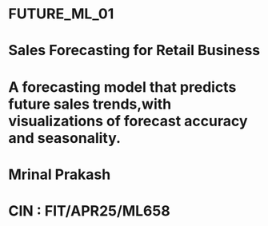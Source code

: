 # FUTURE_ML_01
# Sales Forecasting for Retail Business
# A forecasting model that predicts future sales trends,with visualizations of forecast accuracy and seasonality.
# Mrinal Prakash
# CIN : FIT/APR25/ML658
